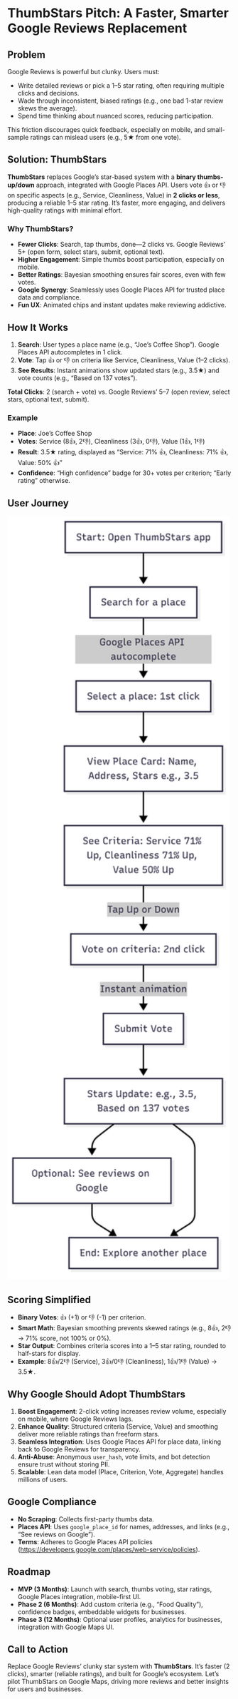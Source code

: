 # ThumbStars Pitch: A Faster, Smarter Google Reviews Replacement

## Problem
Google Reviews is powerful but clunky. Users must:
- Write detailed reviews or pick a 1–5 star rating, often requiring multiple clicks and decisions.
- Wade through inconsistent, biased ratings (e.g., one bad 1-star review skews the average).
- Spend time thinking about nuanced scores, reducing participation.

This friction discourages quick feedback, especially on mobile, and small-sample ratings can mislead users (e.g., 5★ from one vote).

## Solution: ThumbStars
**ThumbStars** replaces Google’s star-based system with a **binary thumbs-up/down** approach, integrated with Google Places API. Users vote 👍 or 👎 on specific aspects (e.g., Service, Cleanliness, Value) in **2 clicks or less**, producing a reliable 1–5 star rating. It’s faster, more engaging, and delivers high-quality ratings with minimal effort.

### Why ThumbStars?
- **Fewer Clicks**: Search, tap thumbs, done—2 clicks vs. Google Reviews’ 5+ (open form, select stars, submit, optional text).
- **Higher Engagement**: Simple thumbs boost participation, especially on mobile.
- **Better Ratings**: Bayesian smoothing ensures fair scores, even with few votes.
- **Google Synergy**: Seamlessly uses Google Places API for trusted place data and compliance.
- **Fun UX**: Animated chips and instant updates make reviewing addictive.

## How It Works
1. **Search**: User types a place name (e.g., “Joe’s Coffee Shop”). Google Places API autocompletes in 1 click.
2. **Vote**: Tap 👍 or 👎 on criteria like Service, Cleanliness, Value (1–2 clicks).
3. **See Results**: Instant animations show updated stars (e.g., 3.5★) and vote counts (e.g., “Based on 137 votes”).

**Total Clicks**: 2 (search + vote) vs. Google Reviews’ 5–7 (open review, select stars, optional text, submit). 

### Example
- **Place**: Joe’s Coffee Shop
- **Votes**: Service (8👍, 2👎), Cleanliness (3👍, 0👎), Value (1👍, 1👎)
- **Result**: 3.5★ rating, displayed as “Service: 71% 👍, Cleanliness: 71% 👍, Value: 50% 👍”
- **Confidence**: “High confidence” badge for 30+ votes per criterion; “Early rating” otherwise.

## User Journey

<img src="../images/thumbstar_user_journey_detailed.png" alt="ThumbStars User Journey" width="500">

## Scoring Simplified
- **Binary Votes**: 👍 (+1) or 👎 (-1) per criterion.
- **Smart Math**: Bayesian smoothing prevents skewed ratings (e.g., 8👍, 2👎 → 71% score, not 100% or 0%).
- **Star Output**: Combines criteria scores into a 1–5 star rating, rounded to half-stars for display.
- **Example**: 8👍/2👎 (Service), 3👍/0👎 (Cleanliness), 1👍/1👎 (Value) → 3.5★.

## Why Google Should Adopt ThumbStars
1. **Boost Engagement**: 2-click voting increases review volume, especially on mobile, where Google Reviews lags.
2. **Enhance Quality**: Structured criteria (Service, Value) and smoothing deliver more reliable ratings than freeform stars.
3. **Seamless Integration**: Uses Google Places API for place data, linking back to Google Reviews for transparency.
4. **Anti-Abuse**: Anonymous `user_hash`, vote limits, and bot detection ensure trust without storing PII.
5. **Scalable**: Lean data model (Place, Criterion, Vote, Aggregate) handles millions of users.

## Google Compliance
- **No Scraping**: Collects first-party thumbs data.
- **Places API**: Uses `google_place_id` for names, addresses, and links (e.g., “See reviews on Google”).
- **Terms**: Adheres to Google Places API policies (https://developers.google.com/places/web-service/policies).

## Roadmap
- **MVP (3 Months)**: Launch with search, thumbs voting, star ratings, Google Places integration, mobile-first UI.
- **Phase 2 (6 Months)**: Add custom criteria (e.g., “Food Quality”), confidence badges, embeddable widgets for businesses.
- **Phase 3 (12 Months)**: Optional user profiles, analytics for businesses, integration with Google Maps UI.

## Call to Action
Replace Google Reviews’ clunky star system with **ThumbStars**. It’s faster (2 clicks), smarter (reliable ratings), and built for Google’s ecosystem. Let’s pilot ThumbStars on Google Maps, driving more reviews and better insights for users and businesses.
